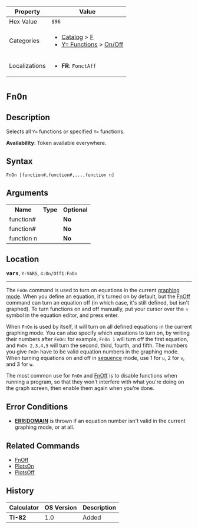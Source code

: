 | Property      | Value |
|---------------|-------|
| Hex Value     | `$96`|
| Categories    | <ul><li>[Catalog](<../categories/Catalog.md>) > [F](<../categories/Catalog.md#F>)</li><li>[Y= Functions](<../categories/Y= Functions.md>) > [On/Off](<../categories/Y= Functions.md#On/Off>)</li></ul> |
| Localizations | <ul><li><b>FR</b>: `FonctAff `</li></ul> |

# `FnOn `

## Description
Selects all `Y=` functions or specified `Y=` functions.


<b>Availability</b>: Token available everywhere.

## Syntax
`FnOn [function#,function#,...,function n]`

## Arguments
<table>
<tr><th>Name</th><th>Type</th><th>Optional</th></tr>

<tr><td>function#</td><td></td><td><b>No</b></td></tr>

<tr><td>function#</td><td></td><td><b>No</b></td></tr>

<tr><td>function n</td><td></td><td><b>No</b></td></tr>

</table>

## Location
<tt><kbd><b>vars</b></kbd></tt>, `Y-VARS`, `4:On/Off1:FnOn`
<hr>

The `FnOn` command is used to turn on equations in the current [graphing mode](/graphing-mode). When you define an equation, it's turned on by default, but the [FnOff](/fnoff) command can turn an equation off (in which case, it's still defined, but isn't graphed). To turn functions on and off manually, put your cursor over the = symbol in the equation editor, and press enter.

When `FnOn` is used by itself, it will turn on all defined equations in the current graphing mode. You can also specify which equations to turn on, by writing their numbers after `FnOn`: for example, `FnOn 1` will turn off the first equation, and `FnOn 2,3,4,5` will turn the second, third, fourth, and fifth. The numbers you give `FnOn` have to be valid equation numbers in the graphing mode. When turning equations on and off in [sequence](/seq-mode) mode, use 1 for `u`, 2 for `v`, and 3 for `w`.

The most common use for `FnOn` and [FnOff](/fnoff) is to disable functions when running a program, so that they won't interfere with what you're doing on the graph screen, then enable them again when you're done.

## Error Conditions

*   **[ERR:DOMAIN](/errors#domain)** is thrown if an equation number isn't valid in the current graphing mode, or at all.

## Related Commands

*   [FnOff](/fnoff)
*   [PlotsOn](/plotson)
*   [PlotsOff](/plotsoff)

## History
| Calculator | OS Version | Description |
|------------|------------|-------------|
| <b>TI-82</b> | 1.0 | Added |


